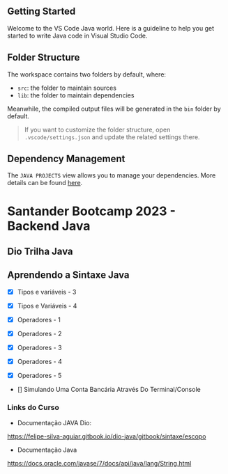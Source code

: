 ## Getting Started

Welcome to the VS Code Java world. Here is a guideline to help you get started to write Java code in Visual Studio Code.

## Folder Structure

The workspace contains two folders by default, where:

- `src`: the folder to maintain sources
- `lib`: the folder to maintain dependencies

Meanwhile, the compiled output files will be generated in the `bin` folder by default.

> If you want to customize the folder structure, open `.vscode/settings.json` and update the related settings there.

## Dependency Management

The `JAVA PROJECTS` view allows you to manage your dependencies. More details can be found [here](https://github.com/microsoft/vscode-java-dependency#manage-dependencies).

# Santander Bootcamp 2023 - Backend Java

## Dio Trilha Java

## Aprendendo a Sintaxe Java

- [x] Tipos e variáveis - 3 
- [x] Tipos e Variáveis - 4
- [x] Operadores - 1
- [x] Operadores - 2
- [x] Operadores - 3
- [x] Operadores - 4
- [x] Operadores - 5



- [] Simulando Uma Conta Bancária Através Do Terminal/Console

### Links do Curso
- Documentação JAVA Dio:

https://felipe-silva-aguiar.gitbook.io/dio-java/gitbook/sintaxe/escopo

- Documentação Java

https://docs.oracle.com/javase/7/docs/api/java/lang/String.html